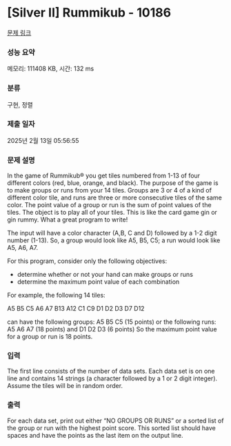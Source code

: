 # [Silver II] Rummikub - 10186 

[문제 링크](https://www.acmicpc.net/problem/10186) 

### 성능 요약

메모리: 111408 KB, 시간: 132 ms

### 분류

구현, 정렬

### 제출 일자

2025년 2월 13일 05:56:55

### 문제 설명

<p>In the game of Rummikub® you get tiles numbered from 1-13 of four different colors (red, blue, orange, and black). The purpose of the game is to make groups or runs from your 14 tiles. Groups are 3 or 4 of a kind of different color tile, and runs are three or more consecutive tiles of the same color. The point value of a group or run is the sum of point values of the tiles. The object is to play all of your tiles. This is like the card game gin or gin rummy. What a great program to write!</p>

<p>The input will have a color character (A,B, C and D) followed by a 1-2 digit number (1-13). So, a group would look like A5, B5, C5; a run would look like A5, A6, A7.</p>

<p>For this program, consider only the following objectives:</p>

<ul>
	<li>determine whether or not your hand can make groups or runs</li>
	<li>determine the maximum point value of each combination</li>
</ul>

<p>For example, the following 14 tiles:</p>

<p>A5 B5 C5 A6 A7 B13 A12 C1 C9 D1 D2 D3 D7 D12</p>

<p>can have the following groups: A5 B5 C5 (15 points) or the following runs: A5 A6 A7 (18 points) and D1 D2 D3 (6 points) So the maximum point value for a group or run is 18 points.</p>

### 입력 

 <p>The first line consists of the number of data sets. Each data set is on one line and contains 14 strings (a character followed by a 1 or 2 digit integer). Assume the tiles will be in random order.</p>

### 출력 

 <p>For each data set, print out either “NO GROUPS OR RUNS” or a sorted list of the group or run with the highest point score. This sorted list should have spaces and have the points as the last item on the output line.</p>


